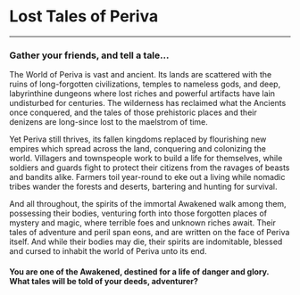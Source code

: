 # Lost Tales of Periva
___
### Gather your friends, and tell a tale...

The World of Periva is vast and ancient. Its lands are scattered with the ruins of long-forgotten civilizations, temples to nameless gods, and deep, labyrinthine dungeons where lost riches and powerful artifacts have lain undisturbed for centuries. The wilderness has reclaimed what the Ancients once conquered, and the tales of those prehistoric places and their denizens are long-since lost to the maelstrom of time.

Yet Periva still thrives, its fallen kingdoms replaced by flourishing new empires which spread across the land, conquering and colonizing the world. Villagers and townspeople work to build a life for themselves, while soldiers and guards fight to protect their citizens from the ravages of beasts and bandits alike. Farmers toil year-round to eke out a living while nomadic tribes wander the forests and deserts, bartering and hunting for survival.

And all throughout, the spirits of the immortal Awakened walk among them, possessing their bodies, venturing forth into those forgotten places of mystery and magic, where terrible foes and unknown riches await. Their tales of adventure and peril span eons, and are written on the face of Periva itself. And while their bodies may die, their spirits are indomitable, blessed and cursed to inhabit the world of Periva unto its end.

#### You are one of the Awakened, destined for a life of danger and glory. What tales will be told of your deeds, adventurer?
